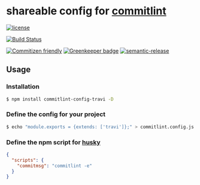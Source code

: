 # shareable config for [commitlint](https://github.com/marionebl/commitlint)

[![license](https://img.shields.io/github/license/travi/commitlint-config-travi.svg)](LICENSE)

[![Build Status](https://img.shields.io/travis/travi/commitlint-config-travi.svg?style=flat)](https://travis-ci.org/travi/commitlint-config-travi)

[![Commitizen friendly](https://img.shields.io/badge/commitizen-friendly-brightgreen.svg)](http://commitizen.github.io/cz-cli/)
[![Greenkeeper badge](https://badges.greenkeeper.io/travi/commitlint-config-travi.svg)](https://greenkeeper.io/)
[![semantic-release](https://img.shields.io/badge/%20%20%F0%9F%93%A6%F0%9F%9A%80-semantic--release-e10079.svg)](https://github.com/semantic-release/semantic-release)

## Usage

### Installation

```sh
$ npm install commitlint-config-travi -D
```

### Define the config for your project

```sh
$ echo "module.exports = {extends: ['travi']};" > commitlint.config.js
```

### Define the npm script for [husky](https://github.com/typicode/husky)

```json
{
  "scripts": {
    "commitmsg": "commitlint -e"
  }
}
```
